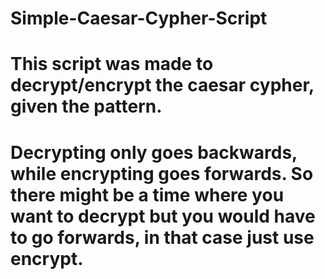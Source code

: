 # Simple-Caesar-Cypher-Script
# This script was made to decrypt/encrypt the caesar cypher, given the pattern.
# Decrypting only goes backwards, while encrypting goes forwards. So there might be a time where you want to decrypt but you would have to go forwards, in that case just use encrypt.
